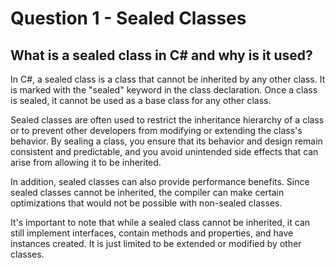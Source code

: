 # Question 1 - Sealed Classes

## What is a sealed class in C# and why is it used?

In C#, a sealed class is a class that cannot be inherited by any other class. It is marked with the "sealed" keyword in the class declaration. Once a class is sealed, it cannot be used as a base class for any other class.

Sealed classes are often used to restrict the inheritance hierarchy of a class or to prevent other developers from modifying or extending the class's behavior. By sealing a class, you ensure that its behavior and design remain consistent and predictable, and you avoid unintended side effects that can arise from allowing it to be inherited.

In addition, sealed classes can also provide performance benefits. Since sealed classes cannot be inherited, the compiler can make certain optimizations that would not be possible with non-sealed classes.

It's important to note that while a sealed class cannot be inherited, it can still implement interfaces, contain methods and properties, and have instances created. It is just limited to be extended or modified by other classes.